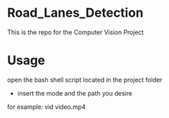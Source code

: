 # Road_Lanes_Detection

This is the repo for the Computer Vision Project

# Usage

open the bash shell script located in the project folder
- insert the mode and the path you desire

for example: 
vid
video.mp4
